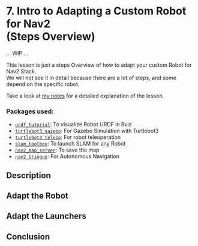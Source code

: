 # 7. Intro to Adapting a Custom Robot for Nav2 <br/>(Steps Overview)

... WIP ...

This lesson is just a steps Overview of how to adapt your custom Robot for Nav2 Stack. <br/>
We will not see it in detail because there are a lot of steps, and some depend on the specific robot. <br/>

Take a look at [my notes](https://github.com/AlePuglisi/navigation-learning/blob/main/nav2-course/7-custom-robot/Lesson7_CustomRobot_SLAM_Nav.pdf) for a detailed explanation of the lesson.


### Packages used: 
- [``urdf_tutorial``](https://github.com/ros/urdf_tutorial/tree/ros2): To visualize Robot URDF in Rviz
- [``turtlebot3_gazebo``](https://github.com/ROBOTIS-GIT/turtlebot3_simulations/tree/main/turtlebot3_gazebo): For Gazebo Simulation with Turtlebot3
- [``turtlebot3_teleop``](https://github.com/ROBOTIS-GIT/turtlebot3/tree/main/turtlebot3_teleop): For robot teleoperation
- [``slam_toolbox``](https://github.com/SteveMacenski/slam_toolbox): To launch SLAM for any Robot
- [``nav2_map_server``](https://github.com/ros-navigation/navigation2/tree/main/nav2_map_server): To save the map
- [``nav2_bringup``](https://github.com/ros-navigation/navigation2/tree/main/nav2_bringup): For Autonomous Navigation

## Description

## Adapt the Robot

## Adapt the Launchers

## Conclusion
